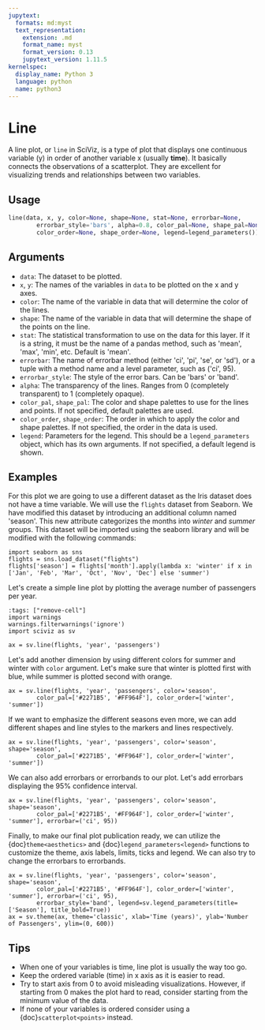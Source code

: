 ```yaml
---
jupytext:
  formats: md:myst
  text_representation:
    extension: .md
    format_name: myst
    format_version: 0.13
    jupytext_version: 1.11.5
kernelspec:
  display_name: Python 3
  language: python
  name: python3
---
```


# Line

A line plot, or `line` in SciViz, is a type of plot that displays one continuous variable (y) in order of another variable x (usually **time**). It basically connects the observations of a scatterplot. They are excellent for visualizing trends and relationships between two variables.

## Usage
```python
line(data, x, y, color=None, shape=None, stat=None, errorbar=None, 
        errorbar_style='bars', alpha=0.8, color_pal=None, shape_pal=None, 
        color_order=None, shape_order=None, legend=legend_parameters())
```

## Arguments

- `data`: The dataset to be plotted.
- `x`, `y`: The names of the variables in `data` to be plotted on the x and y axes.
- `color`: The name of the variable in data that will determine the color of the lines.
- `shape`: The name of the variable in data that will determine the shape of the points on the line.
- `stat`: The statistical transformation to use on the data for this layer. If it is a string, it must be the name of a pandas method, such as 'mean', 'max', 'min', etc. Default is 'mean'.
- `errorbar`: The name of errorbar method (either 'ci', 'pi', 'se', or 'sd'), or a tuple with a method name and a level parameter, such as ('ci', 95).
- `errorbar_style`: The style of the error bars. Can be 'bars' or 'band'.
- `alpha`: The transparency of the lines. Ranges from 0 (completely transparent) to 1 (completely opaque).
- `color_pal`, `shape_pal`: The color and shape palettes to use for the lines and points. If not specified, default palettes are used.
- `color_order`, `shape_order`: The order in which to apply the color and shape palettes. If not specified, the order in the data is used.
- `legend`: Parameters for the legend. This should be a `legend_parameters` object, which has its own arguments. If not specified, a default legend is shown.

## Examples

For this plot we are going to use a different dataset as the Iris dataset does not have a time variable. We will use the `flights` dataset from Seaborn. We have modified this dataset by introducing an additional column named 'season'. This new attribute categorizes the months into *winter* and *summer* groups. This dataset will be imported using the seaborn library and will be modified with the following commands:

```{code-cell}
import seaborn as sns
flights = sns.load_dataset("flights")
flights['season'] = flights['month'].apply(lambda x: 'winter' if x in ['Jan', 'Feb', 'Mar', 'Oct', 'Nov', 'Dec'] else 'summer')
```

Let's create a simple line plot by plotting the average number of passengers per year. 
```{code-cell}
:tags: ["remove-cell"]
import warnings
warnings.filterwarnings('ignore')
import sciviz as sv
```

```{code-cell}
ax = sv.line(flights, 'year', 'passengers')
```

Let's add another dimension by using different colors for summer and winter with `color` argument. Let's make sure that winter is plotted first with blue, while summer is plotted second with orange.

```{code-cell}
ax = sv.line(flights, 'year', 'passengers', color='season', 
        color_pal=['#2271B5', '#FF964F'], color_order=['winter', 'summer'])
```

If we want to emphasize the different seasons even more, we can add different shapes and line styles to the markers and lines respectively.

```{code-cell}
ax = sv.line(flights, 'year', 'passengers', color='season', shape='season',
        color_pal=['#2271B5', '#FF964F'], color_order=['winter', 'summer'])
```

We can also add errorbars or errorbands to our plot. Let's add errorbars displaying the 95% confidence interval.

```{code-cell}
ax = sv.line(flights, 'year', 'passengers', color='season', shape='season',
        color_pal=['#2271B5', '#FF964F'], color_order=['winter', 'summer'], errorbar=('ci', 95))
```

Finally, to make our final plot publication ready, we can utilize the {doc}`theme<aesthetics>` and {doc}`legend_parameters<legend>` functions to customize the theme, axis labels, limits, ticks and legend. We can also try to change the errorbars to errorbands.

```{code-cell}
ax = sv.line(flights, 'year', 'passengers', color='season', shape='season',
        color_pal=['#2271B5', '#FF964F'], color_order=['winter', 'summer'], errorbar=('ci', 95), 
        errorbar_style='band', legend=sv.legend_parameters(title=['Season'], title_bold=True))
ax = sv.theme(ax, theme='classic', xlab='Time (years)', ylab='Number of Passengers', ylim=(0, 600))
```

## Tips

- When one of your variables is time, line plot is usually the way too go.
- Keep the ordered variable (time) in x axis as it is easier to read.
- Try to start axis from 0 to avoid misleading visualizations. However, if starting from 0 makes the plot hard to read, consider starting from the minimum value of the data.
- If none of your variables is ordered consider using a {doc}`scatterplot<points>` instead.